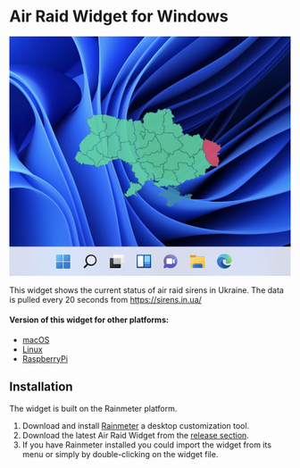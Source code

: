 # Air Raid Widget for Windows
![widget](docs/screenshot.jpg)

This widget shows the current status of air raid sirens in Ukraine. The data is pulled every 20 seconds from https://sirens.in.ua/

#### Version of this widget for other platforms:
* [macOS](https://github.com/dr-mod/air-raid-widget-macos)
* [Linux](https://github.com/dr-mod/air-raid-widget-linux)
* [RaspberryPi](https://github.com/dr-mod/air-raid-monitor)

## Installation
The widget is built on the Rainmeter platform.
1. Download and install [Rainmeter](https://www.rainmeter.net/) a desktop customization tool.
2. Download the latest Air Raid Widget from the [release section](https://github.com/dr-mod/air-raid-widget-windows/releases). 
3. If you have Rainmeter installed you could import the widget from its menu or simply by double-clicking on the widget file.

